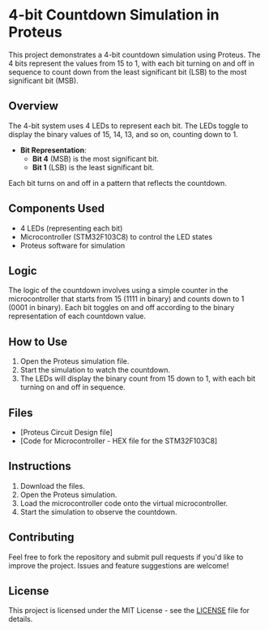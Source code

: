 # 4-bit Countdown Simulation in Proteus

This project demonstrates a 4-bit countdown simulation using Proteus. The 4 bits represent the values from 15 to 1, with each bit turning on and off in sequence to count down from the least significant bit (LSB) to the most significant bit (MSB).

## Overview

The 4-bit system uses 4 LEDs to represent each bit. The LEDs toggle to display the binary values of 15, 14, 13, and so on, counting down to 1.

- **Bit Representation**:
  - **Bit 4** (MSB) is the most significant bit.
  - **Bit 1** (LSB) is the least significant bit.
  
Each bit turns on and off in a pattern that reflects the countdown.

## Components Used

- 4 LEDs (representing each bit)
- Microcontroller (STM32F103C8) to control the LED states
- Proteus software for simulation


## Logic

The logic of the countdown involves using a simple counter in the microcontroller that starts from 15 (1111 in binary) and counts down to 1 (0001 in binary). Each bit toggles on and off according to the binary representation of each countdown value.

## How to Use

1. Open the Proteus simulation file.
2. Start the simulation to watch the countdown.
3. The LEDs will display the binary count from 15 down to 1, with each bit turning on and off in sequence.

## Files

- [Proteus Circuit Design file]
- [Code for Microcontroller  - HEX file for the STM32F103C8]

## Instructions

1. Download the files.
2. Open the Proteus simulation.
3. Load the microcontroller code onto the virtual microcontroller.
4. Start the simulation to observe the countdown.

## Contributing

Feel free to fork the repository and submit pull requests if you'd like to improve the project. Issues and feature suggestions are welcome!

## License

This project is licensed under the MIT License - see the [LICENSE](LICENSE) file for details.



